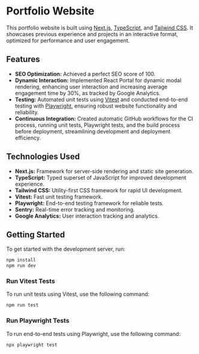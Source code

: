 # Portfolio Website

This portfolio website is built using [Next.js](https://nextjs.org/), [TypeScript](https://www.typescriptlang.org/), and [Tailwind CSS](https://tailwindcss.com/). It showcases previous experience and projects in an interactive format, optimized for performance and user engagement.

## Features

- **SEO Optimization:** Achieved a perfect SEO score of 100.
- **Dynamic Interaction:** Implemented React Portal for dynamic modal rendering, enhancing user interaction and increasing average engagement time by 30%, as tracked by Google Analytics.
- **Testing:** Automated unit tests using [Vitest](https://vitest.dev/) and conducted end-to-end testing with [Playwright](https://playwright.dev/), ensuring robust website functionality and reliability.
- **Continuous Integration:** Created automatic GitHub workflows for the CI process, running unit tests, Playwright tests, and the build process before deployment, streamlining development and deployment efficiency.

## Technologies Used

- **Next.js:** Framework for server-side rendering and static site generation.
- **TypeScript:** Typed superset of JavaScript for improved development experience.
- **Tailwind CSS:** Utility-first CSS framework for rapid UI development.
- **Vitest:** Fast unit testing framework.
- **Playwright:** End-to-end testing framework for reliable tests.
- **Sentry:** Real-time error tracking and monitoring.
- **Google Analytics:** User interaction tracking and analytics.

## Getting Started

To get started with the development server, run:

```bash
npm install
npm run dev
```

### Run Vitest Tests

To run unit tests using Vitest, use the following command:


```bash
npm run test
```

### Run Playwright Tests
To run end-to-end tests using Playwright, use the following command:

```bash
npx playwright test
```


